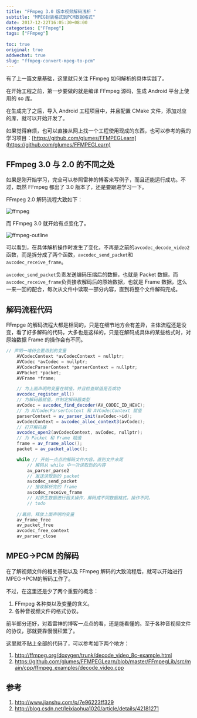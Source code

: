 ```yaml
---
title: "FFmpeg 3.0 版本视频解码浅析 "
subtitle: "MPEG封装格式到PCM数据格式"
date: 2017-12-22T16:05:30+08:00
categories: ["FFmpeg"]
tags: ["FFmpeg"]
 
toc: true
original: true
addwechat: true
slug: "ffmpeg-convert-mpeg-to-pcm"
---
```



有了上一篇文章基础，这里就只关注 FFmpeg 如何解析的具体实践了。 

在开始工程之前，第一步要做的就是编译 FFmpeg 源码，生成 Android 平台上使用的 so 库。

在生成完了之后，导入 Android 工程项目中，并且配置 CMake 文件，添加对应的库，就可以开始开发了。

<!--more-->

如果觉得麻烦，也可以直接从网上找一个工程使用现成的东西，也可以参考的我的学习项目：[https://github.com/glumes/FFMPEGLearn](https://github.com/glumes/FFMPEGLearn)

## FFmpeg 3.0 与 2.0 的不同之处

如果是刚开始学习，完全可以参照雷神的博客来写例子，而且还能运行成功。不过，既然 FFmpeg 都出了 3.0 版本了，还是要跟进学习一下。

FFmpeg 2.0 解码流程大致如下：

![ffmpeg](http://7xqe3m.com1.z0.glb.clouddn.com/ffmpeg.png)

而 FFmpeg 3.0 就开始有点变化了。

![ffmpeg-outline](http://7xqe3m.com1.z0.glb.clouddn.com/ffmpeg3.0-outline.png)

可以看到，在具体解析操作时发生了变化，不再是之前的`avcodec_decode_video2`函数，而是拆分成了两个函数，`avcodec_send_packet`和`avcodec_receive_frame`。

`avcodec_send_packet`负责发送编码压缩后的数据，也就是 Packet 数据，而`avcodec_receive_frame`负责接收解码后的原始数据，也就是 Frame 数据，这么一来一回的配合，每次从文件中读取一部分内容，直到将整个文件解码完成。

## 解码流程代码

FFmpge 的解码流程大都是相同的，只是在细节地方会有差异，主体流程还是没变，看了好多解码的代码，大多也是这样的，只是在解码成具体的某些格式时，对原始数据 Frame 的操作会有不同。

``` java
// 声明一堆待会要用到的变量
    AVCodecContext *avCodecContext = nullptr;
    AVCodec *avCodec = nullptr;
    AVCodecParserContext *parserContext = nullptr;
    AVPacket *packet;
    AVFrame *frame;

    // 为上面声明的变量在赋值，并且检查赋值是否成功
	avcodec_register_all()
	// 为解码器赋值，并制定解码器类型
	avCodec = avcodec_find_decoder(AV_CODEC_ID_HEVC);
	// 为 AVCodecParserContext 和 AVCodecContext 赋值
	parserContext = av_parser_init(avCodec->id);
	avCodecContext = avcodec_alloc_context3(avCodec);
	// 打开解码器
	avcodec_open2(avCodecContext, avCodec, nullptr);
	// 为 Packet 和 Frame 赋值
    frame = av_frame_alloc();
    packet = av_packet_alloc();

    while // 开始一点点的解码文件内容，直到文件末尾
    	// 解码从 while 中一次读取到的内容
    	av_parser_parse2
    	// 发送读取到的 packet
    	avcodec_send_packet
    	// 接收解析完的 frame
    	avcodec_receive_frame
		// 对原生数据进行相关操作，解码成不同数据格式，操作不同。
		// todo
	
	//最后，释放上面声明的变量
	av_frame_free
	av_packet_free
	avcodec_free_context
	av_parser_close

```

## MPEG->PCM 的解码

在了解视频文件的相关基础以及 FFmpeg 解码的大致流程后，就可以开始进行 MPEG->PCM的解码工作了。

不过，在这里还是少了两个重要的概念：

1. FFmpeg 各种类以及变量的含义。
2. 各种音视频文件的格式协议。

前半部分还好，对着雷神的博客一点点的看，还是能看懂的。至于各种音视频文件的协议，那就要靠慢慢积累了。

这里就不贴上全部的代码了，可以参考如下两个地方：

1. http://ffmpeg.org/doxygen/trunk/decode_video_8c-example.html
2. https://github.com/glumes/FFMPEGLearn/blob/master/FFmpegLib/src/main/cpp/ffmpeg_examples/decode_video.cpp


## 参考

1. http://www.jianshu.com/p/7e96223ff329
2. http://blog.csdn.net/leixiaohua1020/article/details/42181271

